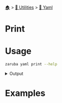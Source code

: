 <!--startTocHeader-->
[🏠](../../README.md) > [🔧 Utilities](../README.md) > [🍠 Yaml](README.md)
# Print
<!--endTocHeader-->

# Usage

<!--startCode-->
```bash
zaruba yaml print --help
```
 
<details>
<summary>Output</summary>
 
```````
Print JSON map or list as YAML

Usage:
  zaruba yaml print <jsonAny> [yamlFileName] [flags]

Aliases:
  print, write

Examples:

> zaruba yaml print '{"id": 1, "title": "Doraemon"}'
id: 1
title: Doraemon

> zaruba yaml print '{"id": 1, "title": "Doraemon"}' book.yaml
> cat book.yaml
id: 1
title: Doraemon



Flags:
  -h, --help   help for print
```````
</details>
<!--endCode-->

# Examples



<!--startTocSubtopic-->
<!--endTocSubtopic-->